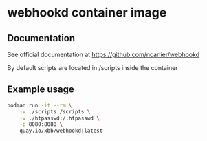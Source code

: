 # webhookd container image

## Documentation

See official documentation at https://github.com/ncarlier/webhookd

By default scripts are located in /scripts inside the container

## Example usage

```sh
podman run -it --rm \
    -v ./scripts:/scripts \
    -v ./htpasswd:/.htpasswd \
    -p 8080:8080 \
    quay.io/xbb/webhookd:latest
```

